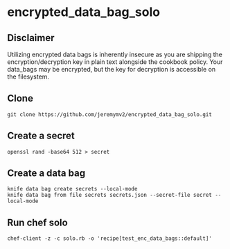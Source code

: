# encrypted_data_bag_solo

## Disclaimer
Utilizing encrypted data bags is inherently insecure as you are shipping the encryption/decryption key
in plain text alongside the cookbook policy. Your data_bags may be encrypted, but the key for decryption
is accessible on the filesystem.

## Clone

```
git clone https://github.com/jeremymv2/encrypted_data_bag_solo.git
```

## Create a secret

```
openssl rand -base64 512 > secret
```

## Create a data bag

```
knife data bag create secrets --local-mode
knife data bag from file secrets secrets.json --secret-file secret --local-mode
```

## Run chef solo

```
chef-client -z -c solo.rb -o 'recipe[test_enc_data_bags::default]'
```
